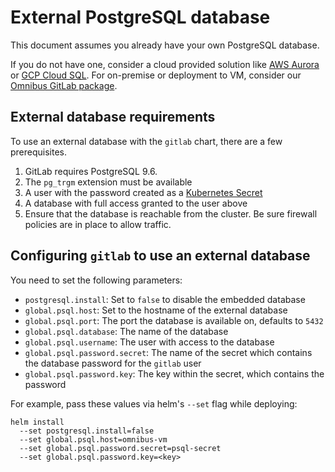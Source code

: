 # External PostgreSQL database

This document assumes you already have your own PostgreSQL database.

If you do not have one, consider a cloud provided solution like [AWS Aurora](https://aws.amazon.com/rds/aurora/) or [GCP Cloud SQL](https://cloud.google.com/sql/). For on-premise or deployment to VM, consider our [Omnibus GitLab package](./external-omnibus-psql.md).

## External database requirements

To use an external database with the `gitlab` chart, there are a few prerequisites.

1. GitLab requires PostgreSQL 9.6.
1. The `pg_trgm` extension must be available
1. A user with the password created as a [Kubernetes Secret](../../installation/secrets.md#postgres-password)
1. A database with full access granted to the user above
1. Ensure that the database is reachable from the cluster. Be sure firewall policies are in place to allow traffic.

## Configuring `gitlab` to use an external database

You need to set the following parameters:
* `postgresql.install`: Set to `false` to disable the embedded database
* `global.psql.host`: Set to the hostname of the external database
* `global.psql.port`: The port the database is available on, defaults to `5432`
* `global.psql.database`: The name of the database
* `global.psql.username`: The user with access to the database
* `global.psql.password.secret`: The name of the secret which contains the database password for the `gitlab` user
* `global.psql.password.key`: The key within the secret, which contains the password

For example, pass these values via helm's `--set` flag while deploying:

```
helm install
  --set postgresql.install=false
  --set global.psql.host=omnibus-vm
  --set global.psql.password.secret=psql-secret
  --set global.psql.password.key=<key>
```

